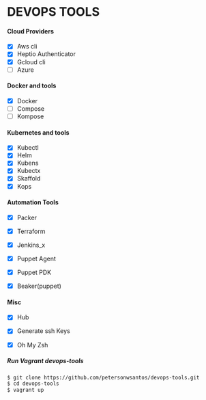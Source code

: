 # DEVOPS TOOLS


#### Cloud Providers
- [x] Aws cli
- [x] Heptio Authenticator
- [x] Gcloud cli
- [ ] Azure

#### Docker and tools
- [x] Docker
- [ ] Compose
- [ ] Kompose

#### Kubernetes and tools
- [x] Kubectl
- [x] Helm
- [x] Kubens
- [x] Kubectx
- [x] Skaffold
- [x] Kops

#### Automation Tools 
- [x] Packer
- [x] Terraform
- [x] Jenkins_x
- [x] Puppet Agent
- [x] Puppet PDK
- [x] Beaker(puppet)


#### Misc
- [x] Hub
- [x] Generate ssh Keys
- [x] Oh My Zsh


##### Run Vagrant devops-tools
```bash
$ git clone https://github.com/petersonwsantos/devops-tools.git
$ cd devops-tools 
$ vagrant up
```